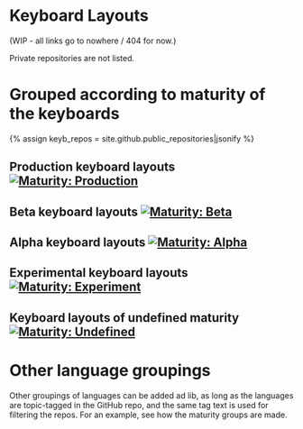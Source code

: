 # Keyboard Layouts

(WIP - all links go to nowhere / 404 for now.)

Private repositories are not listed.

# Grouped according to maturity of the keyboards

{% assign keyb_repos = site.github.public_repositories|jsonify %}

## Production keyboard layouts [![Maturity: Production](https://img.shields.io/badge/Maturity-Production-brightgreen.svg)](MaturityClassification.html)

<div id="prod_keyboards" class="twocolumn" ></div>

## Beta keyboard layouts [![Maturity: Beta](https://img.shields.io/badge/Maturity-Beta-yellow.svg)](MaturityClassification.html)

<div id="beta_keyboards" class="twocolumn" ></div>

## Alpha keyboard layouts [![Maturity: Alpha](https://img.shields.io/badge/Maturity-Alpha-red.svg)](MaturityClassification.html)

<div id="alpha_keyboards" class="twocolumn" ></div>

## Experimental keyboard layouts [![Maturity: Experiment](https://img.shields.io/badge/Maturity-Experiment-black.svg)](MaturityClassification.html)

<div id="exper_keyboards" class="twocolumn" ></div>

## Keyboard layouts of undefined maturity [![Maturity: Undefined](https://img.shields.io/badge/Maturity-Undefined-lightgrey.svg)](MaturityClassification.html)

<div id="undef_keyboards" class="twocolumn" ></div>

# Other language groupings

Other groupings of languages can be added ad lib, as long as the languages are topic-tagged in the GitHub repo, and the same tag text is used for filtering the repos. For an example, see how the maturity groups are made.

<script src="/assets/js/langtable.js"></script>
<script>
const domProdLangs = document.querySelector('#prod_keyboards');
domProdLangs.appendChild(addUnorderedList({{keyb_repos}}, 'keyboard-', ['maturity-prod']))
</script>

<script>
const domBetaLangs = document.querySelector('#beta_keyboards');
domBetaLangs.appendChild(addUnorderedList({{keyb_repos}}, 'keyboard-', ['maturity-beta']))
</script>

<script>
const domAlphaLangs = document.querySelector('#alpha_keyboards');
domAlphaLangs.appendChild(addUnorderedList({{keyb_repos}}, 'keyboard-', ['maturity-alpha']))
</script>

<script>
const domExperLangs = document.querySelector('#exper_keyboards');
domExperLangs.appendChild(addUnorderedList({{keyb_repos}}, 'keyboard-', ['maturity-exper']))
</script>

<script>
const domUndefLangs = document.querySelector('#undef_keyboards');
domUndefLangs.appendChild(addNegUnorderedList({{keyb_repos}}, 'keyboard-', ['maturity-exper', 'maturity-beta', 'maturity-alpha', 'maturity-prod']))
</script>
